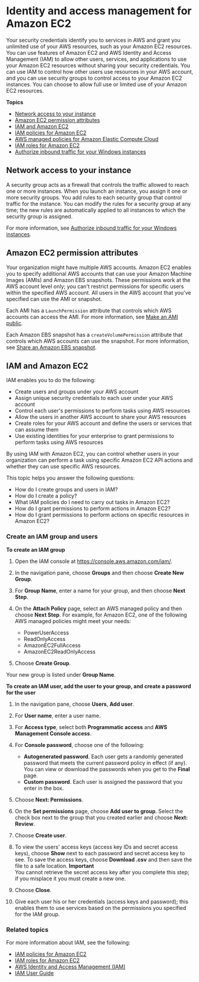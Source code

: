 # Identity and access management for Amazon EC2<a name="security-iam"></a>

Your security credentials identify you to services in AWS and grant you unlimited use of your AWS resources, such as your Amazon EC2 resources\. You can use features of Amazon EC2 and AWS Identity and Access Management \(IAM\) to allow other users, services, and applications to use your Amazon EC2 resources without sharing your security credentials\. You can use IAM to control how other users use resources in your AWS account, and you can use security groups to control access to your Amazon EC2 instances\. You can choose to allow full use or limited use of your Amazon EC2 resources\.

**Topics**
+ [Network access to your instance](#intro-to-security-groups)
+ [Amazon EC2 permission attributes](#AmazonEC2Permissions)
+ [IAM and Amazon EC2](#intro-to-iam)
+ [IAM policies for Amazon EC2](iam-policies-for-amazon-ec2.md)
+ [AWS managed policies for Amazon Elastic Compute Cloud](security-iam-awsmanpol.md)
+ [IAM roles for Amazon EC2](iam-roles-for-amazon-ec2.md)
+ [Authorize inbound traffic for your Windows instances](authorizing-access-to-an-instance.md)

## Network access to your instance<a name="intro-to-security-groups"></a>

A security group acts as a firewall that controls the traffic allowed to reach one or more instances\. When you launch an instance, you assign it one or more security groups\. You add rules to each security group that control traffic for the instance\. You can modify the rules for a security group at any time; the new rules are automatically applied to all instances to which the security group is assigned\. 

For more information, see [Authorize inbound traffic for your Windows instances](authorizing-access-to-an-instance.md)\.

## Amazon EC2 permission attributes<a name="AmazonEC2Permissions"></a>

Your organization might have multiple AWS accounts\. Amazon EC2 enables you to specify additional AWS accounts that can use your Amazon Machine Images \(AMIs\) and Amazon EBS snapshots\. These permissions work at the AWS account level only; you can't restrict permissions for specific users within the specified AWS account\. All users in the AWS account that you've specified can use the AMI or snapshot\.

Each AMI has a `LaunchPermission` attribute that controls which AWS accounts can access the AMI\. For more information, see [Make an AMI public](sharingamis-intro.md)\.

Each Amazon EBS snapshot has a `createVolumePermission` attribute that controls which AWS accounts can use the snapshot\. For more information, see [Share an Amazon EBS snapshot](ebs-modifying-snapshot-permissions.md)\.

## IAM and Amazon EC2<a name="intro-to-iam"></a>

IAM enables you to do the following:
+ Create users and groups under your AWS account
+ Assign unique security credentials to each user under your AWS account
+ Control each user's permissions to perform tasks using AWS resources
+ Allow the users in another AWS account to share your AWS resources
+ Create roles for your AWS account and define the users or services that can assume them
+ Use existing identities for your enterprise to grant permissions to perform tasks using AWS resources

By using IAM with Amazon EC2, you can control whether users in your organization can perform a task using specific Amazon EC2 API actions and whether they can use specific AWS resources\.

This topic helps you answer the following questions:
+ How do I create groups and users in IAM?
+ How do I create a policy?
+ What IAM policies do I need to carry out tasks in Amazon EC2?
+ How do I grant permissions to perform actions in Amazon EC2?
+ How do I grant permissions to perform actions on specific resources in Amazon EC2?

### Create an IAM group and users<a name="creating-an-iam-group"></a>

**To create an IAM group**

1. Open the IAM console at [https://console\.aws\.amazon\.com/iam/](https://console.aws.amazon.com/iam/)\.

1. In the navigation pane, choose **Groups** and then choose **Create New Group**\. 

1. For **Group Name**, enter a name for your group, and then choose **Next Step**\.

1. On the **Attach Policy** page, select an AWS managed policy and then choose **Next Step**\. For example, for Amazon EC2, one of the following AWS managed policies might meet your needs:
   + PowerUserAccess
   + ReadOnlyAccess
   + AmazonEC2FullAccess
   + AmazonEC2ReadOnlyAccess

1. Choose **Create Group**\.

Your new group is listed under **Group Name**\.

**To create an IAM user, add the user to your group, and create a password for the user**

1. In the navigation pane, choose **Users**, **Add user**\.

1. For **User name**, enter a user name\.

1. For **Access type**, select both **Programmatic access** and **AWS Management Console access**\.

1. For **Console password**, choose one of the following:
   + **Autogenerated password**\. Each user gets a randomly generated password that meets the current password policy in effect \(if any\)\. You can view or download the passwords when you get to the **Final** page\.
   + **Custom password**\. Each user is assigned the password that you enter in the box\.

1. Choose **Next: Permissions**\.

1. On the **Set permissions** page, choose **Add user to group**\. Select the check box next to the group that you created earlier and choose **Next: Review**\.

1. Choose **Create user**\.

1. To view the users' access keys \(access key IDs and secret access keys\), choose **Show** next to each password and secret access key to see\. To save the access keys, choose **Download \.csv** and then save the file to a safe location\.
**Important**  
You cannot retrieve the secret access key after you complete this step; if you misplace it you must create a new one\.

1. Choose **Close**\.

1. Give each user his or her credentials \(access keys and password\); this enables them to use services based on the permissions you specified for the IAM group\. 

### Related topics<a name="iam-related-topics"></a>

For more information about IAM, see the following:
+ [IAM policies for Amazon EC2](iam-policies-for-amazon-ec2.md)
+ [IAM roles for Amazon EC2](iam-roles-for-amazon-ec2.md)
+ [AWS Identity and Access Management \(IAM\)](https://aws.amazon.com/iam)
+ [IAM User Guide](https://docs.aws.amazon.com/IAM/latest/UserGuide/)